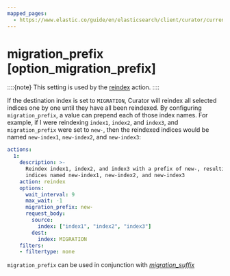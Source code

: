 ```yaml
---
mapped_pages:
  - https://www.elastic.co/guide/en/elasticsearch/client/curator/current/option_migration_prefix.html
---
```


# migration_prefix [option_migration_prefix]

::::{note}
This setting is used by the [reindex](/reference/reindex.md) action.
::::


If the destination index is set to `MIGRATION`, Curator will reindex all selected indices one by one until they have all been reindexed.  By configuring `migration_prefix`, a value can prepend each of those index names.  For example, if I were reindexing `index1`, `index2`, and `index3`, and `migration_prefix` were set to `new-`, then the reindexed indices would be named `new-index1`, `new-index2`, and `new-index3`:

```yaml
actions:
  1:
    description: >-
      Reindex index1, index2, and index3 with a prefix of new-, resulting in
      indices named new-index1, new-index2, and new-index3
    action: reindex
    options:
      wait_interval: 9
      max_wait: -1
      migration_prefix: new-
      request_body:
        source:
          index: ["index1", "index2", "index3"]
        dest:
          index: MIGRATION
    filters:
    - filtertype: none
```

`migration_prefix` can be used in conjunction with [*migration_suffix*](/reference/option_migration_suffix.md)


